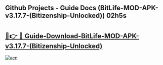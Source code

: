 ## Github Projects - Guide Docs (BitLife-MOD-APK-v3.17.7-(Bitizenship-Unlocked)) 02h5s

# <h2><a href="https://apkcomod.com?title=BitLife-MOD-APK-v3.17.7-(Bitizenship-Unlocked)">🔗👉 🔴 Guide-Download-BitLife-MOD-APK-v3.17.7-(Bitizenship-Unlocked) </a></h2>

[![acn](https://github.com/user-attachments/assets/0f9c940e-d8b0-45ae-aac7-cd30a18b3e1c)](https://apkcomod.com?title=BitLife-MOD-APK-v3.17.7-(Bitizenship-Unlocked))

